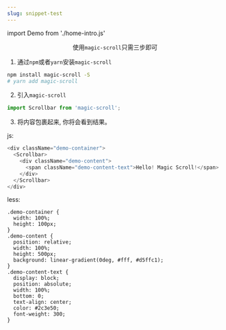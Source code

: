 ```yaml
---
slug: snippet-test
---
```


import Demo from './home-intro.js'

<center>

使用`magic-scroll`只需三步即可

</center>

1. 通过`npm`或者`yarn`安装`magic-scroll`

```bash
npm install magic-scroll -S
# yarn add magic-scroll
```

2.  引入`magic-scroll`

```js
import Scrollbar from 'magic-scroll';
```

3. 将内容包裹起来, 你将会看到结果。

js:

```js
<div className="demo-container">
  <Scrollbar>
    <div className="demo-content">
      <span className="demo-content-text">Hello! Magic Scroll!</span>
    </div>
  </Scrollbar>
</div>
```

less:

```less
.demo-container {
  width: 100%;
  height: 100px;
}
.demo-content {
  position: relative;
  width: 100%;
  height: 500px;
  background: linear-gradient(0deg, #fff, #d5ffc1);
}
.demo-content-text {
  display: block;
  position: absolute;
  width: 100%;
  bottom: 0;
  text-align: center;
  color: #2c3e50;
  font-weight: 300;
}
```

<Demo />
